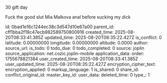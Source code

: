 30 gift day

Fuck the good slut Mia Malkova anal before sucking my dick

id: 0bad1e16c1244ec38c3d547d10e67a00
parent_id: cff1bba2f19c47ecb982589750800916
created_time: 2025-08-20T08:33:41.385Z
updated_time: 2025-08-20T08:35:22.427Z
is_conflict: 0
latitude: 0.00000000
longitude: 0.00000000
altitude: 0.0000
author: 
source_url: 
is_todo: 0
todo_due: 0
todo_completed: 0
source: joplin
source_application: net.cozic.joplin-mobile
application_data: 
order: 1755678821384
user_created_time: 2025-08-20T08:33:41.385Z
user_updated_time: 2025-08-20T08:35:22.427Z
encryption_cipher_text: 
encryption_applied: 0
markup_language: 1
is_shared: 0
share_id: 
conflict_original_id: 
master_key_id: 
user_data: 
deleted_time: 0
type_: 1